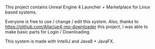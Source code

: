 This project contains Unreal Engine 4 Launcher + Marketplace for Linux based systems.

Everyone is free to use / change / edit this system.
Also, thanks to https://github.com/Allar/ue4-mp-downloader this project, I was able to make basic parts for Login / Downloading.

This system is made with IntelliJ and Java8 + JavaFX.
